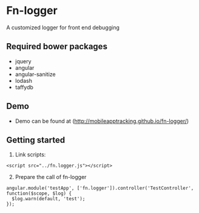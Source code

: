 Fn-logger
=========

A customized logger for front end debugging


Required bower packages
-----------------------
- jquery
- angular
- angular-sanitize
- lodash
- taffydb

Demo
----
- Demo can be found at (http://mobileapptracking.github.io/fn-logger/)

Getting started
----------------
1. Link scripts:
```
<script src="../fn.logger.js"></script>
```

2. Prepare the call of fn-logger

```
angular.module('testApp', ['fn.logger']).controller('TestController', function($scope, $log) {
  $log.warn(default, 'test');
});
```







